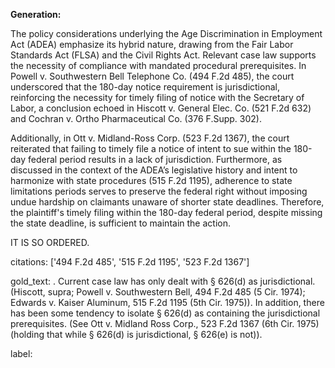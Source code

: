 **Generation:**

The policy considerations underlying the Age Discrimination in Employment Act (ADEA) emphasize its hybrid nature, drawing from the Fair Labor Standards Act (FLSA) and the Civil Rights Act. Relevant case law supports the necessity of compliance with mandated procedural prerequisites. In Powell v. Southwestern Bell Telephone Co. (494 F.2d 485), the court underscored that the 180-day notice requirement is jurisdictional, reinforcing the necessity for timely filing of notice with the Secretary of Labor, a conclusion echoed in Hiscott v. General Elec. Co. (521 F.2d 632) and Cochran v. Ortho Pharmaceutical Co. (376 F.Supp. 302).

Additionally, in Ott v. Midland-Ross Corp. (523 F.2d 1367), the court reiterated that failing to timely file a notice of intent to sue within the 180-day federal period results in a lack of jurisdiction. Furthermore, as discussed in the context of the ADEA’s legislative history and intent to harmonize with state procedures (515 F.2d 1195), adherence to state limitations periods serves to preserve the federal right without imposing undue hardship on claimants unaware of shorter state deadlines. Therefore, the plaintiff's timely filing within the 180-day federal period, despite missing the state deadline, is sufficient to maintain the action.

IT IS SO ORDERED.

citations: ['494 F.2d 485', '515 F.2d 1195', '523 F.2d 1367']

gold_text: . Current case law has only dealt with § 626(d) as jurisdictional. (Hiscott, supra; Powell v. Southwestern Bell, 494 F.2d 485 (5 Cir. 1974); Edwards v. Kaiser Aluminum, 515 F.2d 1195 (5th Cir. 1975)). In addition, there has been some tendency to isolate § 626(d) as containing the jurisdictional prerequisites. (See Ott v. Midland Ross Corp., 523 F.2d 1367 (6th Cir. 1975) (holding that while § 626(d) is jurisdictional, § 626(e) is not)).

label: 